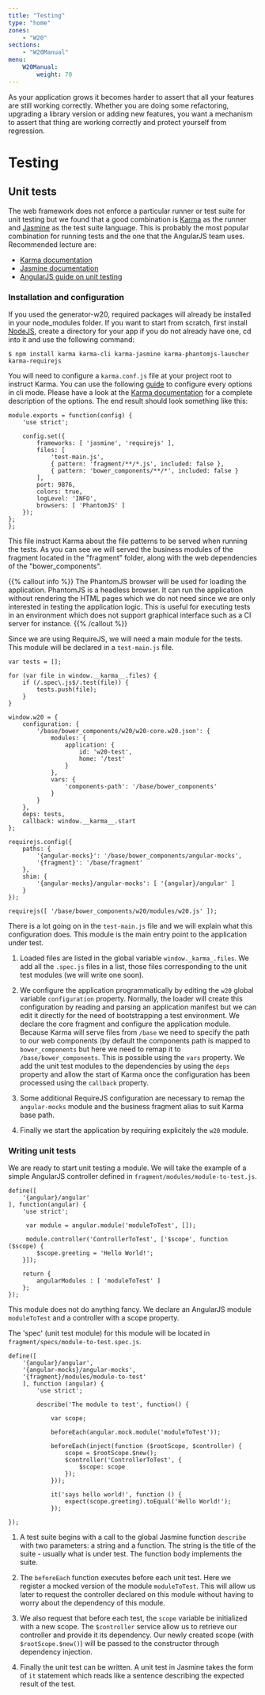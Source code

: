 ```yaml
---
title: "Testing"
type: "home"
zones:
    - "W20"
sections:
    - "W20Manual"
menu:
    W20Manual:
        weight: 70
---
```


As your application grows it becomes harder to assert that all your features are still working correctly. 
Whether you are doing some refactoring, upgrading a library version or adding new features, you want 
a mechanism to assert that thing are working correctly and protect yourself from regression. 

# Testing

## Unit tests

The web framework does not enforce a particular runner or test suite for unit testing but we found that 
a good combination is [Karma](http://karma-runner.github.io/0.13/index.html) as the runner and 
[Jasmine](http://jasmine.github.io/2.0/introduction.html) as the test suite language. This is probably the most
popular combination for running tests and the one that the AngularJS team uses. Recommended lecture are:

* [Karma documentation](http://karma-runner.github.io/0.13/index.html)
* [Jasmine documentation](http://jasmine.github.io/2.0/introduction.html)
* [AngularJS guide on unit testing](https://docs.angularjs.org/guide/unit-testing)

### Installation and configuration

If you used the generator-w20, required packages will already be installed  in your node_modules folder. 
If you want to start from scratch, first install [NodeJS](https://nodejs.org/en/), create a directory for your app 
if you do not already have one, cd into it and use the following command:

```
$ npm install karma karma-cli karma-jasmine karma-phantomjs-launcher karma-requirejs
```

You will need to configure a `karma.conf.js` file at your project root to instruct Karma. You can use the following [guide](http://karma-runner.github.io/0.12/intro/configuration.html)
to configure every options in cli mode. Please have a look at the [Karma documentation](http://karma-runner.github.io/0.12/intro/configuration.html)
for a complete description of the options. The end result should look something like this:

```
module.exports = function(config) {
    'use strict';

    config.set({
        frameworks: [ 'jasmine', 'requirejs' ],
        files: [
            'test-main.js',
            { pattern: 'fragment/**/*.js', included: false },
            { pattern: 'bower_components/**/*', included: false }
        ],
        port: 9876,
        colors: true,
        logLevel: 'INFO',
        browsers: [ 'PhantomJS' ]
    });
};
};
```

This file instruct Karma about the file patterns to be served when running the tests. 
As you can see we will served the business modules of the fragment located in the "fragment" folder, along
with the web dependencies of the "bower_components". 

{{% callout info %}}
The PhantomJS browser will be used for loading the application. PhantomJS is
a headless browser. It can run the application without rendering the HTML pages which we do not need since we are only interested in
testing the application logic. This is useful for executing tests in an environment which does not support graphical interface such as a
CI server for instance. 
{{% /callout %}}

Since we are using RequireJS, we will need a main module for the tests. This module will be declared in a `test-main.js` file.
 
```
var tests = [];

for (var file in window.__karma__.files) {
    if (/.spec\.js$/.test(file)) {
        tests.push(file);
    }
}

window.w20 = {
    configuration: {
        '/base/bower_components/w20/w20-core.w20.json': {
            modules: {
                application: {
                    id: 'w20-test',
                    home: '/test'
                }
            },
            vars: {
                'components-path': '/base/bower_components'
            }
        }
    },
    deps: tests,
    callback: window.__karma__.start
};

requirejs.config({
    paths: {
        '{angular-mocks}': '/base/bower_components/angular-mocks',
        '{fragment}': '/base/fragment'
    },
    shim: {
        '{angular-mocks}/angular-mocks': [ '{angular}/angular' ]
    }
});

requirejs([ '/base/bower_components/w20/modules/w20.js' ]);
```

There is a lot going on in the `test-main.js` file and we will explain what this configuration does. This module is the
main entry point to the application under test. 

1. Loaded files are listed in the global variable `window._karma_.files`.
We add all the `.spec.js` files in a list, those files corresponding to the unit test modules (we will write one soon). 

2. We configure the application programmatically by editing the `w20` global variable `configuration` property. Normally, the loader will create this configuration 
by reading and parsing an application manifest but we can edit it directly for the need of bootstrapping a test environment. We declare the core fragment and configure 
the application module. Because Karma will serve files from `/base` we need to specify the path to our web components (by default the components path is mapped to 
`bower_components` but here we need to remap it to `/base/bower_components`. This is possible using the `vars` property. We add the unit test modules to the dependencies 
by using the `deps` property and allow the start of Karma once the configuration has been processed using the `callback` property. 

3. Some additional RequireJS configuration are necessary to remap the `angular-mocks` module and the business fragment alias to suit Karma base path. 

4. Finally we start the application by requiring explicitely the `w20` module.

### Writing unit tests

We are ready to start unit testing a module. We will take the example of a simple AngularJS controller defined in `fragment/modules/module-to-test.js`.

```
define([
    '{angular}/angular'
], function(angular) {
    'use strict';

	 var module = angular.module('moduleToTest', []);

     module.controller('ControllerToTest', ['$scope', function ($scope) {
        $scope.greeting = 'Hello World!';
    }]);

	return {
		angularModules : [ 'moduleToTest' ]
	};
});

```

This module does not do anything fancy. We declare an AngularJS module `moduleToTest` and a controller with
a scope property.

The 'spec' (unit test module) for this module will be located in `fragment/specs/module-to-test.spec.js`.

```
define([
    '{angular}/angular',
    '{angular-mocks}/angular-mocks',
    '{fragment}/modules/module-to-test'  
    ], function (angular) {
        'use strict';

        describe('The module to test', function() {
        
            var scope;

            beforeEach(angular.mock.module('moduleToTest'));

            beforeEach(inject(function ($rootScope, $controller) {
                scope = $rootScope.$new();
                $controller('ControllerToTest', {
                    $scope: scope
                });
            }));

            it('says hello world!', function () {
                expect(scope.greeting).toEqual('Hello World!');
            });

});
```
1. A test suite begins with a call to the global Jasmine function `describe` with two parameters: a string and a function. 
The string is the title of the suite - usually what is under test. The function body implements the suite.

2. The `beforeEach` function executes before each unit test. Here we register a mocked version of the module `moduleToTest`. This will allow us later to request
the controller declared on this module without having to worry about the dependency of this module.

3. We also request that before each test, the `scope` variable be initialized with a new scope. The `$controller` service allow us to retrieve our controller and provide
it its dependency. Our newly created scope (with `$rootScope.$new()`) will be passed to the constructor through dependency injection.
 
4. Finally the unit test can be written. A unit test in Jasmine takes the form of `it` statement which reads like a sentence describing the expected result of the test.
